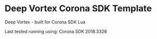 # Deep Vortex Corona SDK Template
Deep Vortex - built for Corona SDK Lua

Last tested running using: Corona SDK 2018.3326
